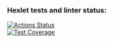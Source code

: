 ### Hexlet tests and linter status:
[![Actions Status](https://github.com/Kvas1988/java-project-lvl3/workflows/hexlet-check/badge.svg)](https://github.com/Kvas1988/java-project-lvl3/actions)  
[![Test Coverage](https://api.codeclimate.com/v1/badges/57ad22657cce63690089/test_coverage)](https://codeclimate.com/github/Kvas1988/java-project-lvl3/test_coverage)